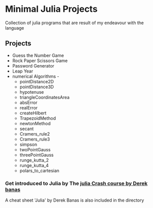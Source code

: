 # Minimal Julia Projects

Collection of julia programs that are result of my endeavour with the language

## Projects
- Guess the Number Game 
- Rock Paper Scissors Game
- Password Generator
- Leap Year
- numerical Algorithms -
  - pointDistance2D
  - pointDistance3D
  - hypotenuse
  - triangleCoordinatesArea
  - absError
  - realError
  - createHilbert
  - TrapezoidMethod
  - newtonMethod
  - secant
  - Cramers_rule2
  - Cramers_rule3
  - simpson
  - twoPointGauss
  - threePointGauss
  - runge_kutta_2
  - runge_kutta_4
  - polars_to_cartesian


### Get introduced to Julia by The [julia Crash course by Derek banas](https://www.youtube.com/watch?v=sE67bP2PnOo)
A cheat sheet 'Julia' by Derek Banas is also included in the directory